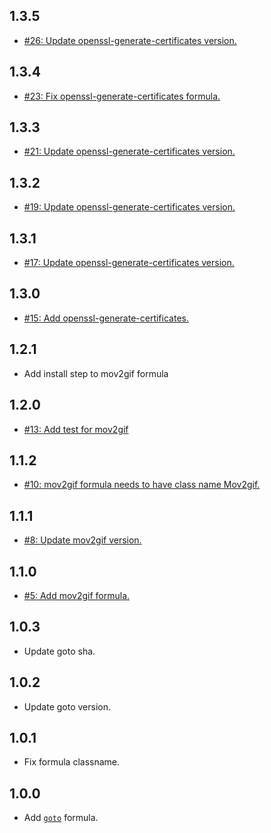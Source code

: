 ## 1.3.5
* [#26: Update openssl-generate-certificates version.](https://github.com/haensl/homebrew-haensl/issues/26)

## 1.3.4
* [#23: Fix openssl-generate-certificates formula.](https://github.com/haensl/homebrew-haensl/issues/23)

## 1.3.3
* [#21: Update openssl-generate-certificates version.](https://github.com/haensl/homebrew-haensl/issues/21)

## 1.3.2
* [#19: Update openssl-generate-certificates version.](https://github.com/haensl/homebrew-haensl/issues/19)

## 1.3.1
* [#17: Update openssl-generate-certificates version.](https://github.com/haensl/homebrew-haensl/issues/17)

## 1.3.0
* [#15: Add openssl-generate-certificates.](https://github.com/haensl/homebrew-haensl/issues/15)

## 1.2.1
* Add install step to mov2gif formula

## 1.2.0
* [#13: Add test for mov2gif](https://github.com/haensl/homebrew-haensl/issues/13)

## 1.1.2
* [#10: mov2gif formula needs to have class name Mov2gif.](https://github.com/haensl/homebrew-haensl/issues/10)

## 1.1.1
* [#8: Update mov2gif version.](https://github.com/haensl/homebrew-haensl/issues/8)

## 1.1.0
* [#5: Add mov2gif formula.](https://github.com/haensl/homebrew-haensl/issues/5)

## 1.0.3
* Update goto sha.

## 1.0.2
* Update goto version.

## 1.0.1
* Fix formula classname.

## 1.0.0
* Add [`goto`](https://github.com/haensl/goto) formula.
